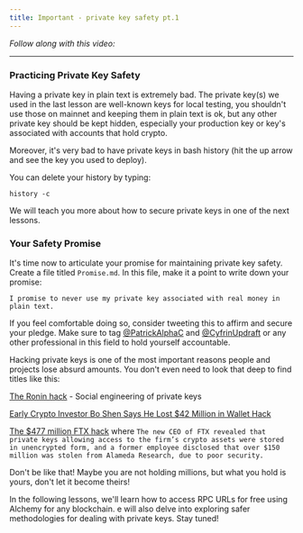 ```yaml
---
title: Important - private key safety pt.1
---
```


_Follow along with this video:_

---

### Practicing Private Key Safety

Having a private key in plain text is extremely bad. The private key(s) we used in the last lesson are well-known keys for local testing, you shouldn't use those on mainnet and keeping them in plain text is ok, but any other private key should be kept hidden, especially your production key or key's associated with accounts that hold crypto.

Moreover, it's very bad to have private keys in bash history (hit the up arrow and see the key you used to deploy).

You can delete your history by typing:

```
history -c
```

We will teach you more about how to secure private keys in one of the next lessons.

### Your Safety Promise

It's time now to articulate your promise for maintaining private key safety. Create a file titled `Promise.md`. In this file, make it a point to write down your promise:

```
I promise to never use my private key associated with real money in plain text.
```

If you feel comfortable doing so, consider tweeting this to affirm and secure your pledge. Make sure to tag [@PatrickAlphaC](https://twitter.com/PatrickAlphaC) and [@CyfrinUpdraft](https://twitter.com/CyfrinUpdraft) or any other professional in this field to hold yourself accountable.

Hacking private keys is one of the most important reasons people and projects lose absurd amounts. You don't even need to look that deep to find titles like this:

[The Ronin hack](https://www.halborn.com/blog/post/explained-the-ronin-hack-march-2022) - Social engineering of private keys

[Early Crypto Investor Bo Shen Says He Lost $42 Million in Wallet Hack](https://www.bnnbloomberg.ca/early-crypto-investor-bo-shen-says-he-lost-42-million-in-wallet-hack-1.1850446)

[The $477 million FTX hack](https://www.elliptic.co/blog/the-477-million-ftx-hack-following-the-blockchain-trail) where `The new CEO of FTX revealed that private keys allowing access to the firm’s crypto assets were stored in unencrypted form, and a former employee disclosed that over $150 million was stolen from Alameda Research, due to poor security. `

Don't be like that! Maybe you are not holding millions, but what you hold is yours, don't let it become theirs!

In the following lessons, we'll learn how to access RPC URLs for free using Alchemy for any blockchain. e will also delve into exploring safer methodologies for dealing with private keys. Stay tuned!